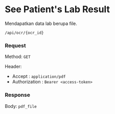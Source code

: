# See Patient's Lab Result

Mendapatkan data lab berupa file.

```
/api/ocr/{ocr_id}
```

### Request

Method: ``GET``

Header:
- Accept : ``application/pdf``
- Authorization : ``Bearer <access-token>``

### Response

Body:  ``pdf_file``

